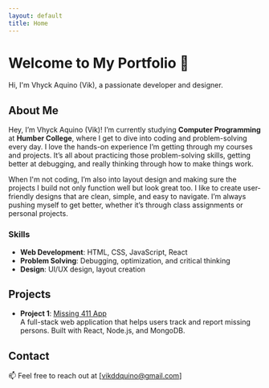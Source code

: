 ```yaml
---
layout: default
title: Home
---
```


# Welcome to My Portfolio 👋
Hi, I'm Vhyck Aquino (Vik), a passionate developer and designer.

## About Me
Hey, I’m Vhyck Aquino (Vik)! I’m currently studying **Computer Programming** at **Humber College**, where I get to dive into coding and problem-solving every day. I love the hands-on experience I’m getting through my courses and projects. It’s all about practicing those problem-solving skills, getting better at debugging, and really thinking through how to make things work.

When I'm not coding, I’m also into layout design and making sure the projects I build not only function well but look great too. I like to create user-friendly designs that are clean, simple, and easy to navigate. I’m always pushing myself to get better, whether it’s through class assignments or personal projects.

### Skills
- **Web Development**: HTML, CSS, JavaScript, React
- **Problem Solving**: Debugging, optimization, and critical thinking
- **Design**: UI/UX design, layout creation

## Projects
- **Project 1**: [Missing 411 App](https://github.com/vhyck8888/missing-411-app)  
  A full-stack web application that helps users track and report missing persons. Built with React, Node.js, and MongoDB.

## Contact
📫 Feel free to reach out at [vikddquino@gmail.com]
